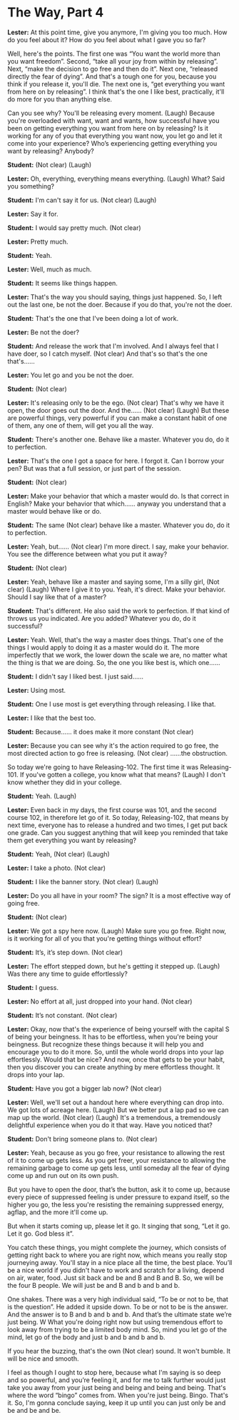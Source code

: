 # The Way, Part 4

**Lester:** At this point time, give you anymore, I'm giving you too much. How do you feel about it? How do you feel about what I gave you so far? 

Well, here's the points. The first one was “You want the world more than you want freedom”. Second, “take all your joy from within by releasing”. Next, “make the decision to go free and then do it”. Next one, “released directly the fear of dying”. And that's a tough one for you, because you think if you release it, you'll die. The next one is, “get everything you want from here on by releasing”. I think that's the one I like best, practically, it'll do more for you than anything else.

Can you see why? You'll be releasing every moment. (Laugh) Because you're overloaded with want, want and wants, how successful have you been on getting everything you want from here on by releasing? Is it working for any of you that everything you want now, you let go and let it come into your experience? Who’s experiencing getting everything you want by releasing? Anybody? 

**Student:** (Not clear) (Laugh)

**Lester:** Oh, everything, everything means everything. (Laugh) What? Said you something? 

**Student:** I'm can't say it for us. (Not clear) (Laugh)

**Lester:** Say it for.

**Student:** I would say pretty much. (Not clear)

**Lester:** Pretty much.

**Student:** Yeah.

**Lester:** Well, much as much. 

**Student:** It seems like things happen.

**Lester:** That's the way you should saying, things just happened. So, I left out the last one, be not the doer. Because if you do that, you're not the doer.

**Student:** That's the one that I've been doing a lot of work.

**Lester:** Be not the doer? 

**Student:** And release the work that I'm involved. And I always feel that I have doer, so I catch myself. (Not clear) And that's so that's the one that's…… 

**Lester:** You let go and you be not the doer.

**Student:** (Not clear)

**Lester:** It's releasing only to be the ego. (Not clear) That's why we have it open, the door goes out the door. And the…… (Not clear) (Laugh) But these are powerful things, very powerful if you can make a constant habit of one of them, any one of them, will get you all the way.

**Student:** There's another one. Behave like a master. Whatever you do, do it to perfection. 

**Lester:** That's the one I got a space for here. I forgot it. Can I borrow your pen? But was that a full session, or just part of the session.

**Student:** (Not clear) 

**Lester:** Make your behavior that which a master would do. Is that correct in English? Make your behavior that which…… anyway you understand that a master would behave like or do. 

**Student:** The same (Not clear) behave like a master. Whatever you do, do it to perfection. 

**Lester:** Yeah, but…… (Not clear) I'm more direct. I say, make your behavior. You see the difference between what you put it away?

**Student:** (Not clear)

**Lester:** Yeah, behave like a master and saying some, I'm a silly girl, (Not clear) (Laugh) Where I give it to you. Yeah, it's direct. Make your behavior. Should I say like that of a master?

**Student:** That's different. He also said the work to perfection. If that kind of throws us you indicated. Are you added? Whatever you do, do it successful?

**Lester:** Yeah. Well, that's the way a master does things. That's one of the things I would apply to doing it as a master would do it. The more imperfectly that we work, the lower down the scale we are, no matter what the thing is that we are doing. So, the one you like best is, which one…… 

**Student:** I didn't say I liked best. I just said…… 

**Lester:** Using most. 

**Student:** One I use most is get everything through releasing. I like that. 

**Lester:** I like that the best too. 

**Student:** Because…… it does make it more constant (Not clear)

**Lester:** Because you can see why it's the action required to go free, the most directed action to go free is releasing. (Not clear) ……the obstruction.

So today we're going to have Releasing-102. The first time it was Releasing-101. If you've gotten a college, you know what that means? (Laugh) I don't know whether they did in your college.

**Student:** Yeah. (Laugh) 

**Lester:** Even back in my days, the first course was 101, and the second course 102, in therefore let go of it. So today, Releasing-102, that means by next time, everyone has to release a hundred and two times, I get put back one grade. Can you suggest anything that will keep you reminded that take them get everything you want by releasing?

**Student:** Yeah, (Not clear) (Laugh)

**Lester:** I take a photo. (Not clear)

**Student:** I like the banner story. (Not clear) (Laugh)

**Lester:** Do you all have in your room? The sign? It is a most effective way of going free.

**Student:** (Not clear)

**Lester:** We got a spy here now. (Laugh) Make sure you go free. Right now, is it working for all of you that you're getting things without effort?

**Student:** It’s, it’s step down. (Not clear)

**Lester:** The effort stepped down, but he's getting it stepped up. (Laugh) Was there any time to guide effortlessly?

**Student:** I guess. 

**Lester:** No effort at all, just dropped into your hand. (Not clear)

**Student:** It’s not constant. (Not clear)

**Lester:** Okay, now that's the experience of being yourself with the capital S of being your beingness. It has to be effortless, when you're being your beingness. But recognize these things because it will help you and encourage you to do it more. So, until the whole world drops into your lap effortlessly. Would that be nice? And now, once that gets to be your habit, then you discover you can create anything by mere effortless thought. It drops into your lap. 

**Student:** Have you got a bigger lab now? (Not clear)

**Lester:** Well, we'll set out a handout here where everything can drop into. We got lots of acreage here. (Laugh) But we better put a lap pad so we can map up the world. (Not clear) (Laugh) It's a tremendous, a tremendously delightful experience when you do it that way. Have you noticed that? 

**Student:** Don't bring someone plans to. (Not clear)

**Lester:** Yeah, because as you go free, your resistance to allowing the rest of it to come up gets less. As you get freer, your resistance to allowing the remaining garbage to come up gets less, until someday all the fear of dying come up and run out on its own push.

But you have to open the door, that’s the button, ask it to come up, because every piece of suppressed feeling is under pressure to expand itself, so the higher you go, the less you're resisting the remaining suppressed energy, agflap, and the more it'll come up.

But when it starts coming up, please let it go. It singing that song, “Let it go. Let it go. God bless it”.

You catch these things, you might complete the journey, which consists of getting right back to where you are right now, which means you really stop journeying away. You'll stay in a nice place all the time, the best place. You’ll be a nice world if you didn't have to work and scratch for a living, depend on air, water, food. Just sit back and be and B and B and B. So, we will be the four B people. We will just be and B and b and b and b.

One shakes. There was a very high individual said, “To be or not to be, that is the question”. He added it upside down. To be or not to be is the answer. And the answer is to B and b and b and b. And that’s the ultimate state we’re just being. W What you're doing right now but using tremendous effort to look away from trying to be a limited body mind. So, mind you let go of the mind, let go of the body and just b and b and b and b.

If you hear the buzzing, that's the own (Not clear) sound. It won't bumble. It will be nice and smooth.

I feel as though I ought to stop here, because what I'm saying is so deep and so powerful, and you’re feeling it, and for me to talk further would just take you away from your just being and being and being and being. That's where the word “bingo” comes from. When you're just being. Bingo. That's it. So, I'm gonna conclude saying, keep it up until you can just only be and be and be and be.
 
